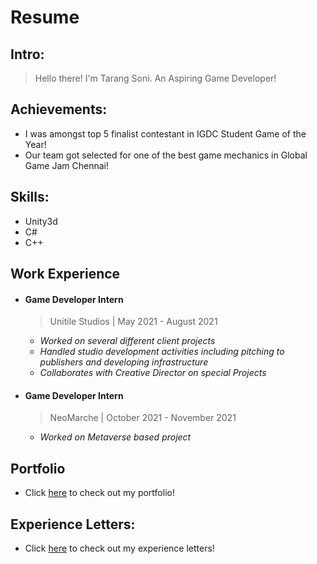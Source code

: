 # Resume

## Intro:
>Hello there!
>I'm Tarang Soni. An Aspiring Game Developer!

## Achievements:
* I was amongst top 5 finalist contestant in IGDC Student Game of the Year!
* Our team got selected for one of the best game mechanics in Global Game Jam Chennai!

## Skills:
* Unity3d
* C#
* C++

## Work Experience

* #### Game Developer Intern
  > Unitile Studios | May 2021 - August 2021

  * *Worked on several different client projects*
  * *Handled studio development activities including pitching to publishers and developing infrastructure*
  * *Collaborates with Creative Director on special Projects*

* #### Game Developer Intern
  > NeoMarche | October 2021 - November 2021

  * *Worked on Metaverse based project*
 
## Portfolio
* Click [here](https://github.com/tarang-soni/tarang-soni/blob/main/Portfolio/Portfolio.md) to check out my portfolio!

## Experience Letters:
* Click [here](https://github.com/tarang-soni/tarang-soni/tree/main/Portfolio/Experience%20Letters) to check out my experience letters!



